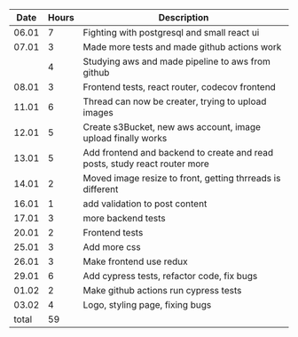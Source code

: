 | Date  | Hours | Description                                                                |
| ----- | ----- | -------------------------------------------------------------------------- |
| 06.01 | 7     | Fighting with postgresql and small react ui                                |
| 07.01 | 3     | Made more tests and made github actions work                               |
|       | 4     | Studying aws and made pipeline to aws from github                          |
| 08.01 | 3     | Frontend tests, react router, codecov frontend                             |
| 11.01 | 6     | Thread can now be creater, trying to upload images                         |
| 12.01 | 5     | Create s3Bucket, new aws account, image upload finally works               |
| 13.01 | 5     | Add frontend and backend to create and read posts, study react router more |
| 14.01 | 2     | Moved image resize to front, getting thrreads is different                 |
| 16.01 | 1     | add validation to post content                                             |
| 17.01 | 3     | more backend tests                                                         |
| 20.01 | 2     | Frontend tests                                                             |
| 25.01 | 3     | Add more css                                                               |
| 26.01 | 3     | Make frontend use redux                                                    |
| 29.01 | 6     | Add cypress tests, refactor code, fix bugs                                 |
| 01.02 | 2     | Make github actions run cypress tests                                      |
| 03.02 | 4     | Logo, styling page, fixing bugs                                            |
| total | 59    |                                                                            |
